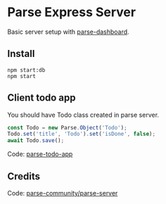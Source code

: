 # Parse Express Server
Basic server setup with [parse-dashboard](https://github.com/parse-community/parse-dashboard).

## Install
```
npm start:db
npm start
```

## Client todo app
You should have Todo class created in parse server.
```JavaScript
const Todo = new Parse.Object('Todo');
Todo.set('title', 'Todo').set('isDone', false);
await Todo.save();
```
Code: [parse-todo-app](https://github.com/sergous/parse-todo-app)

## Credits
Code: [parse-community/parse-server](https://github.com/parse-community/parse-server)
